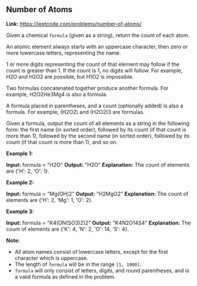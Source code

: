 ﻿## Number of Atoms

**Link:** https://leetcode.com/problems/number-of-atoms/

Given a chemical `formula` (given as a string), return the count of each atom.

An atomic element always starts with an uppercase character, then zero or more lowercase letters, representing the name.

1 or more digits representing the count of that element may follow if the count is greater than 1. If the count is 1, no digits will follow. For example, H2O and H2O2 are possible, but H1O2 is impossible.

Two formulas concatenated together produce another formula. For example, H2O2He3Mg4 is also a formula.

A formula placed in parentheses, and a count (optionally added) is also a formula. For example, (H2O2) and (H2O2)3 are formulas.

Given a formula, output the count of all elements as a string in the following form: the first name (in sorted order), followed by its count (if that count is more than 1), followed by the second name (in sorted order), followed by its count (if that count is more than 1), and so on.

**Example 1:**  

**Input:** 
formula = "H2O"
**Output:** "H2O"
**Explanation:** 
The count of elements are {'H': 2, 'O': 1}.

**Example 2:**  

**Input:** 
formula = "Mg(OH)2"
**Output:** "H2MgO2"
**Explanation:** 
The count of elements are {'H': 2, 'Mg': 1, 'O': 2}.

**Example 3:**  

**Input:** 
formula = "K4(ON(SO3)2)2"
**Output:** "K4N2O14S4"
**Explanation:** 
The count of elements are {'K': 4, 'N': 2, 'O': 14, 'S': 4}.

**Note:**

*   All atom names consist of lowercase letters, except for the first character which is uppercase.
*   The length of `formula` will be in the range `[1, 1000]`.
*   `formula` will only consist of letters, digits, and round parentheses, and is a valid formula as defined in the problem.